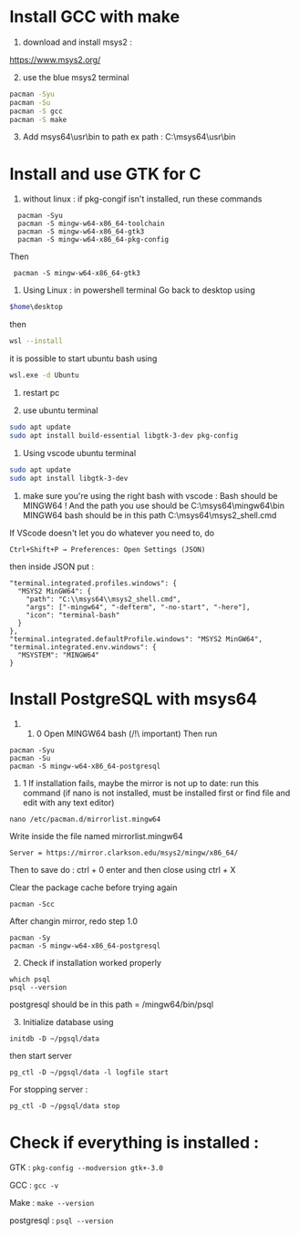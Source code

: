 # Install GCC with make

1. download and install msys2 :

https://www.msys2.org/

2. use the blue msys2 terminal
```bash
pacman -Syu
pacman -Su
pacman -S gcc
pacman -S make
```

3. Add msys64\usr\bin to path
ex path : C:\msys64\usr\bin

# Install and use GTK for C
1. without linux : 
    if pkg-congif isn't installed, run these commands
  ```
    pacman -Syu
    pacman -S mingw-w64-x86_64-toolchain
    pacman -S mingw-w64-x86_64-gtk3
    pacman -S mingw-w64-x86_64-pkg-config
  ```
  Then 
  ```
   pacman -S mingw-w64-x86_64-gtk3
   ```
1. Using Linux : in powershell terminal
Go back to desktop using
```bash
$home\desktop
```
then

```bash
wsl --install
```

it is possible to start ubuntu bash using
```bash
wsl.exe -d Ubuntu
```
1. restart pc

2. use ubuntu terminal
```bash
sudo apt update
sudo apt install build-essential libgtk-3-dev pkg-config
```

1. Using vscode ubuntu terminal
```bash
sudo apt update
sudo apt install libgtk-3-dev
```

1. make sure you're using the right bash with vscode :
Bash should be MINGW64 ! And the path you use should be C:\msys64\mingw64\bin
MINGW64 bash should be in this path C:\msys64\msys2_shell.cmd 

If VScode doesn't let you do whatever you need to, do 
```
Ctrl+Shift+P → Preferences: Open Settings (JSON)
```
then inside JSON put : 
```
"terminal.integrated.profiles.windows": {
  "MSYS2 MinGW64": {
    "path": "C:\\msys64\\msys2_shell.cmd",
    "args": ["-mingw64", "-defterm", "-no-start", "-here"],
    "icon": "terminal-bash"
  }
},
"terminal.integrated.defaultProfile.windows": "MSYS2 MinGW64",
"terminal.integrated.env.windows": {
  "MSYSTEM": "MINGW64"
}
```
# Install PostgreSQL with msys64
1. 
   1. 0 Open MINGW64 bash (/!\ important)
Then run 
```
pacman -Syu
pacman -Su
pacman -S mingw-w64-x86_64-postgresql
```
   1. 1 If installation fails, maybe the mirror is not up to date:
run this command (if nano is not installed, must be installed first or find file and edit with any text editor)
```
nano /etc/pacman.d/mirrorlist.mingw64
```
Write inside the file named mirrorlist.mingw64
```
Server = https://mirror.clarkson.edu/msys2/mingw/x86_64/
```
Then to save do :
 ctrl + 0
 enter
 and then close using ctrl + X

Clear the package cache before trying again
```
pacman -Scc
```
After changin mirror, redo step 1.0
```
pacman -Sy
pacman -S mingw-w64-x86_64-postgresql
```

2. Check if installation worked properly
```
which psql
psql --version
```
postgresql should be in this path = /mingw64/bin/psql

3. Initialize database using 
```
initdb -D ~/pgsql/data
```
then start server
```
pg_ctl -D ~/pgsql/data -l logfile start
```
For stopping server : 
```
pg_ctl -D ~/pgsql/data stop
```

# Check if everything is installed :
GTK :
`pkg-config --modversion gtk+-3.0`

GCC : `gcc -v`

Make : `make --version`

postgresql : `psql --version`